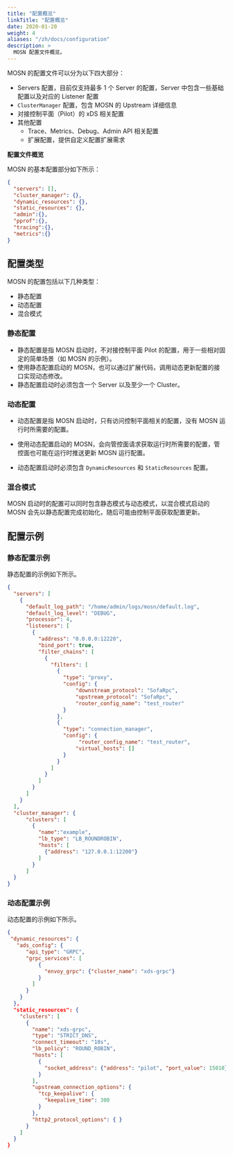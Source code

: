 ```yaml
---
title: "配置概览"
linkTitle: "配置概览"
date: 2020-01-20
weight: 4
aliases: "/zh/docs/configuration"
description: >
  MOSN 配置文件概览。
---
```


MOSN 的配置文件可以分为以下四大部分：

- Servers 配置，目前仅支持最多 1 个 Server 的配置，Server 中包含一些基础配置以及对应的 Listener 配置
- `ClusterManager` 配置，包含 MOSN 的 Upstream 详细信息
- 对接控制平面（Pilot）的 xDS 相关配置
- 其他配置
  - Trace、Metrics、Debug、Admin API 相关配置
  - 扩展配置，提供自定义配置扩展需求

**配置文件概览**

MOSN 的基本配置部分如下所示：

```json
{
  "servers": [],
  "cluster_manager": {},
  "dynamic_resources": {},
  "static_resources": {},
  "admin":{},
  "pprof":{},
  "tracing":{},
  "metrics":{}
}
```

## 配置类型

MOSN 的配置包括以下几种类型：

- 静态配置
- 动态配置
- 混合模式

### 静态配置

- 静态配置是指 MOSN 启动时，不对接控制平面 Pilot 的配置，用于一些相对固定的简单场景（如 MOSN 的示例）。
- 使用静态配置启动的 MOSN，也可以通过扩展代码，调用动态更新配置的接口实现动态修改。
- 静态配置启动时必须包含一个 Server 以及至少一个 Cluster。

### 动态配置

- 动态配置是指 MOSN 启动时，只有访问控制平面相关的配置，没有 MOSN 运行时所需要的配置。

- 使用动态配置启动的 MOSN，会向管控面请求获取运行时所需要的配置，管控面也可能在运行时推送更新 MOSN 运行配置。

- 动态配置启动时必须包含 `DynamicResources` 和 `StaticResources` 配置。

### 混合模式

MOSN 启动时的配置可以同时包含静态模式与动态模式，以混合模式启动的 MOSN 会先以静态配置完成初始化，随后可能由控制平面获取配置更新。

## 配置示例

### 静态配置示例

静态配置的示例如下所示。

```json
{
  "servers": [
    {
      "default_log_path": "/home/admin/logs/mosn/default.log",
      "default_log_level": "DEBUG",
      "processor": 4,
      "listeners": [
        {
          "address": "0.0.0.0:12220",
          "bind_port": true,
          "filter_chains": [
            {
              "filters": [
                {
                  "type": "proxy",
                  "config": {
                      "downstream_protocol": "SofaRpc",
                      "upstream_protocol": "SofaRpc",
                      "router_config_name": "test_router"
                  }
                },
                {
                  "type": "connection_manager",
                  "config": {
                       "router_config_name": "test_router",
                      "virtual_hosts": []
                  }
                }
              ]
            }
          ]
        }
      ]
    }
  ],
  "cluster_manager": {
      "clusters": [
        {
          "name":"example",
          "lb_type": "LB_ROUNDROBIN",
          "hosts": [
            {"address": "127.0.0.1:12200"}
          ]
        }
      ]
  }
}
```

### 动态配置示例

动态配置的示例如下所示。

```json
{
 "dynamic_resources": {
   "ads_config": {
      "api_type": "GRPC",
      "grpc_services": [
          {
            "envoy_grpc": {"cluster_name": "xds-grpc"}
          }
        ]
      }
    }
  },
  "static_resources": {
    "clusters": [
      {
        "name": "xds-grpc",
        "type": "STRICT_DNS",
        "connect_timeout": "10s",
        "lb_policy": "ROUND_ROBIN",
        "hosts": [
          {
            "socket_address": {"address": "pilot", "port_value": 15010}
          }
        ],
        "upstream_connection_options": {
          "tcp_keepalive": {
            "keepalive_time": 300
          }
        },
        "http2_protocol_options": { }
      }
    ]
  }
}
```
